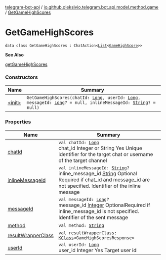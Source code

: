 [telegram-bot-api](../../index.md) / [io.github.oleksivio.telegram.bot.api.model.method.game](../index.md) / [GetGameHighScores](./index.md)

# GetGameHighScores

`data class GetGameHighScores : ChatAction<`[`List`](https://kotlinlang.org/api/latest/jvm/stdlib/kotlin.collections/-list/index.html)`<`[`GameHighScore`](../../io.github.oleksivio.telegram.bot.api.model.objects.std.game/-game-high-score/index.md)`>>`

**See Also**

[getGameHighScores](#)

### Constructors

| Name | Summary |
|---|---|
| [&lt;init&gt;](-init-.md) | `GetGameHighScores(chatId: `[`Long`](https://kotlinlang.org/api/latest/jvm/stdlib/kotlin/-long/index.html)`, userId: `[`Long`](https://kotlinlang.org/api/latest/jvm/stdlib/kotlin/-long/index.html)`, messageId: `[`Long`](https://kotlinlang.org/api/latest/jvm/stdlib/kotlin/-long/index.html)`? = null, inlineMessageId: `[`String`](https://kotlinlang.org/api/latest/jvm/stdlib/kotlin/-string/index.html)`? = null)` |

### Properties

| Name | Summary |
|---|---|
| [chatId](chat-id.md) | `val chatId: `[`Long`](https://kotlinlang.org/api/latest/jvm/stdlib/kotlin/-long/index.html)<br>chat_id Integer or String Yes Unique identifier for the target chat or username of the target channel |
| [inlineMessageId](inline-message-id.md) | `val inlineMessageId: `[`String`](https://kotlinlang.org/api/latest/jvm/stdlib/kotlin/-string/index.html)`?`<br>inline_message_id [String](https://kotlinlang.org/api/latest/jvm/stdlib/kotlin/-string/index.html) Optional Required if chat_id and message_id are not specified. Identifier of the inline message |
| [messageId](message-id.md) | `val messageId: `[`Long`](https://kotlinlang.org/api/latest/jvm/stdlib/kotlin/-long/index.html)`?`<br>message_id [Integer](https://docs.oracle.com/javase/6/docs/api/java/lang/Integer.html) OptionalRequired if inline_message_id is not specified. Identifier of the sent message |
| [method](method.md) | `val method: `[`String`](https://kotlinlang.org/api/latest/jvm/stdlib/kotlin/-string/index.html) |
| [resultWrapperClass](result-wrapper-class.md) | `val resultWrapperClass: `[`KClass`](https://kotlinlang.org/api/latest/jvm/stdlib/kotlin.reflect/-k-class/index.html)`<GameHighScoresResponse>` |
| [userId](user-id.md) | `val userId: `[`Long`](https://kotlinlang.org/api/latest/jvm/stdlib/kotlin/-long/index.html)<br>user_id Integer Yes Target user id |
